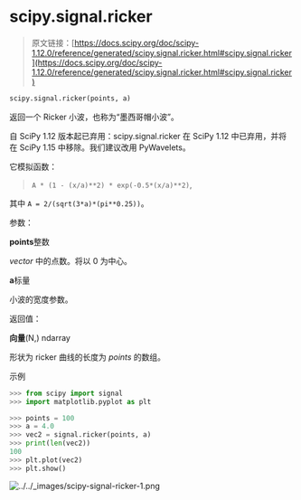 # scipy.signal.ricker

> 原文链接：[https://docs.scipy.org/doc/scipy-1.12.0/reference/generated/scipy.signal.ricker.html#scipy.signal.ricker](https://docs.scipy.org/doc/scipy-1.12.0/reference/generated/scipy.signal.ricker.html#scipy.signal.ricker)

```py
scipy.signal.ricker(points, a)
```

返回一个 Ricker 小波，也称为“墨西哥帽小波”。

自 SciPy 1.12 版本起已弃用：scipy.signal.ricker 在 SciPy 1.12 中已弃用，并将在 SciPy 1.15 中移除。我们建议改用 PyWavelets。

它模拟函数：

> `A * (1 - (x/a)**2) * exp(-0.5*(x/a)**2)`,

其中 `A = 2/(sqrt(3*a)*(pi**0.25))`。

参数：

**points**整数

*vector* 中的点数。将以 0 为中心。

**a**标量

小波的宽度参数。

返回值：

**向量**(N,) ndarray

形状为 ricker 曲线的长度为 *points* 的数组。

示例

```py
>>> from scipy import signal
>>> import matplotlib.pyplot as plt 
```

```py
>>> points = 100
>>> a = 4.0
>>> vec2 = signal.ricker(points, a)
>>> print(len(vec2))
100
>>> plt.plot(vec2)
>>> plt.show() 
```

![../../_images/scipy-signal-ricker-1.png](../Images/74bea91269f016315c91465b02ac546b.png)
